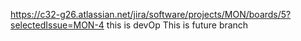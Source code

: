 https://c32-g26.atlassian.net/jira/software/projects/MON/boards/5?selectedIssue=MON-4
this is devOp 
This is future branch

